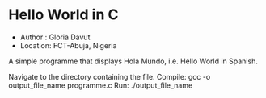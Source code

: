 # Hello World in C

- Author  : Gloria Davut
- Location: FCT-Abuja, Nigeria

A simple programme that displays Hola Mundo, i.e. Hello World in Spanish.

Navigate to the directory containing the file.
Compile: gcc -o output_file_name programme.c
Run: ./output_file_name

